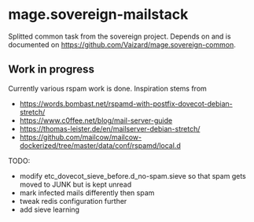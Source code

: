 # mage.sovereign-mailstack

Splitted common task from the sovereign project. Depends on and is documented on https://github.com/Vaizard/mage.sovereign-common.

## Work in progress

Currently various rspam work is done. Inspiration stems from

- https://words.bombast.net/rspamd-with-postfix-dovecot-debian-stretch/
- https://www.c0ffee.net/blog/mail-server-guide
- https://thomas-leister.de/en/mailserver-debian-stretch/
- https://github.com/mailcow/mailcow-dockerized/tree/master/data/conf/rspamd/local.d

TODO:

- modify etc_dovecot_sieve_before.d_no-spam.sieve so that spam gets moved to JUNK but is kept unread
- mark infected mails differently then spam
- tweak redis configuration further
- add sieve learning